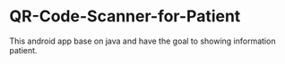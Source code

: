 # QR-Code-Scanner-for-Patient

This android app base on java and have the goal to showing information patient. 

